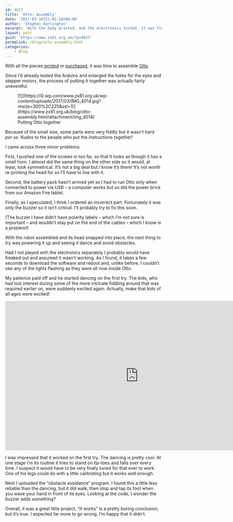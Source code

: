 ```yaml
---
id: 4627
title: 'Otto: Assembly'
date: '2017-03-16T21:01:18+00:00'
author: 'Stephen Darlington'
excerpt: 'With the body printed, and the electronics tested, it was finally time to put everything together. Would Otto the robot dance and avoid obstacles?'
layout: post
guid: 'https://www.zx81.org.uk/?p=4627'
permalink: /blog/otto-assembly.html
categories:
    - Blog
---
```


With all the pieces [printed](https://www.zx81.org.uk/blog/otto-printing.html) or [purchased](https://www.zx81.org.uk/blog/otto-electronics.html), it was time to assemble [Otto](http://www.instructables.com/id/Otto-Build-You-Own-Robot-in-Two-Hours/).

Since I’d already tested the Arduino and enlarged the holes for the eyes and stepper motors, the process of putting it together was actually fairly uneventful.

<figure aria-describedby="caption-attachment-4628" class="wp-caption alignleft" id="attachment_4628" style="width: 300px">[![](https://i0.wp.com/www.zx81.org.uk/wp-content/uploads/2017/03/IMG_4014.jpg?resize=300%2C225&ssl=1)](https://www.zx81.org.uk/blog/otto-assembly.html/attachment/img_4014)<figcaption class="wp-caption-text" id="caption-attachment-4628">Putting Otto together</figcaption></figure>

Because of the small size, some parts were very fiddly but it wasn’t hard *per se*. Kudos to the people who put the instructions together!

I came across three minor problems.

First, I pushed one of the screws in too far, so that it looks as though it has a small horn. I almost did the same thing on the other side so it would, at least, look symmetrical. It’s not a big deal but *I* know it’s there! It’s not worth re-printing the head for so I’ll have to live with it.

Second, the battery pack hasn’t arrived yet so I had to run Otto only when connected to power via USB – a computer works but so did the power brick from our Amazon Fire tablet.

Finally, as I speculated, I think I ordered an incorrect part. Fortunately it was only the buzzer so it isn’t critical. I’ll probably try to fix this soon.

(The buzzer I have didn’t have polarity labels – which I’m not sure is important – and wouldn’t stay put on the end of the cables – which I know *is* a problem!)

With the robot assembled and its head snapped into place, the next thing to try was powering it up and seeing it dance and avoid obstacles.

Had I not played with the electronics separately I probably would have freaked out and assumed it wasn’t working. As I found, it takes a few seconds to download the software and reboot and, unlike before, I couldn’t see any of the lights flashing as they were all now inside Otto.

My patience paid off and he started dancing on the first try. The kids, who had lost interest during some of the more intricate fiddling around that was required earlier on, were suddenly excited again. Actually, make that kids of all ages were excited!

<iframe allowfullscreen="" frameborder="0" height="480" loading="lazy" src="https://www.youtube-nocookie.com/embed/QAmSFaTmCbU?rel=0" width="853"></iframe>

I was impressed that it worked on the first try. The dancing is pretty cool. At one stage I’m its routine it tries to stand on tip-toes and falls over every time. I suspect it would have to be very finely tuned for that ever to work. One of his legs could do with a little calibrating but it works well enough.

Next I uploaded the “obstacle avoidance” program. I found this a little less reliable than the dancing, but it did walk, then stop and tap its foot when you wave your hand in front of its eyes. Looking at the code, I wonder the buzzer adds something?

Overall, it was a great little project. “It works” is a pretty boring conclusion, but it’s true. I expected far more to go wrong. I’m happy that it didn’t.